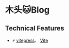 # 木头🐱Blog

## Technical Features

- ⚡️ [vitepress](https://github.com/vuejs/vitepress)、 [Vite](https://github.com/vitejs/vite)
